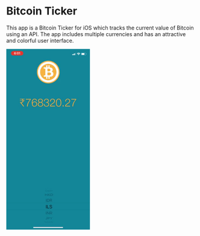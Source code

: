 #  Bitcoin Ticker

This app is a Bitcoin Ticker for iOS which tracks the current value of Bitcoin using an API. The app includes multiple currencies and has an attractive and colorful user interface.

![Bitcoin ticker sample](Bitcoin-sample.gif)
